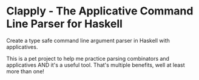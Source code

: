 # Clapply - The Applicative Command Line Parser for Haskell

Create a type safe command line argument parser in Haskell with applicatives.

This is a pet project to help me practice parsing combinators and applicatives AND it's a useful tool. That's multiple benefits, well at least more than one!
